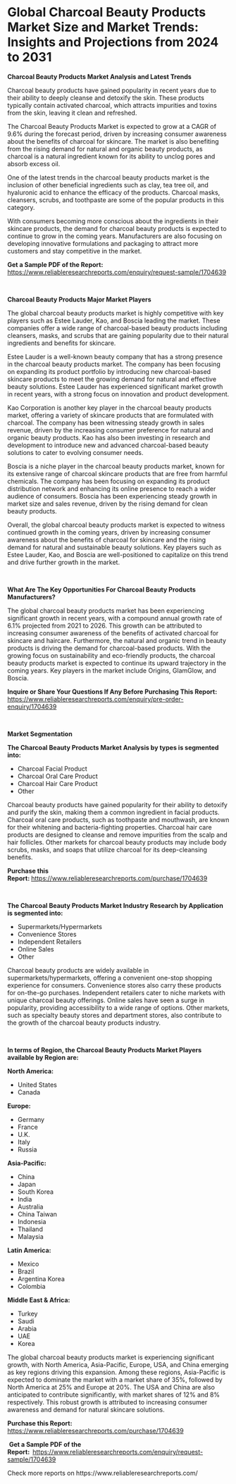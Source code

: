 <p><h1>Global Charcoal Beauty Products Market Size and Market Trends: Insights and Projections from 2024 to 2031</h1></p><p><strong>Charcoal Beauty Products Market Analysis and Latest Trends</strong></p>
<p><p>Charcoal beauty products have gained popularity in recent years due to their ability to deeply cleanse and detoxify the skin. These products typically contain activated charcoal, which attracts impurities and toxins from the skin, leaving it clean and refreshed.</p><p>The Charcoal Beauty Products Market is expected to grow at a CAGR of 9.6% during the forecast period, driven by increasing consumer awareness about the benefits of charcoal for skincare. The market is also benefiting from the rising demand for natural and organic beauty products, as charcoal is a natural ingredient known for its ability to unclog pores and absorb excess oil.</p><p>One of the latest trends in the charcoal beauty products market is the inclusion of other beneficial ingredients such as clay, tea tree oil, and hyaluronic acid to enhance the efficacy of the products. Charcoal masks, cleansers, scrubs, and toothpaste are some of the popular products in this category.</p><p>With consumers becoming more conscious about the ingredients in their skincare products, the demand for charcoal beauty products is expected to continue to grow in the coming years. Manufacturers are also focusing on developing innovative formulations and packaging to attract more customers and stay competitive in the market.</p></p>
<p><strong>Get a Sample PDF of the Report:&nbsp;</strong> <a href="https://www.reliableresearchreports.com/enquiry/request-sample/1704639">https://www.reliableresearchreports.com/enquiry/request-sample/1704639</a></p>
<p>&nbsp;</p>
<p><strong>Charcoal Beauty Products Major Market Players</strong></p>
<p><p>The global charcoal beauty products market is highly competitive with key players such as Estee Lauder, Kao, and Boscia leading the market. These companies offer a wide range of charcoal-based beauty products including cleansers, masks, and scrubs that are gaining popularity due to their natural ingredients and benefits for skincare.</p><p>Estee Lauder is a well-known beauty company that has a strong presence in the charcoal beauty products market. The company has been focusing on expanding its product portfolio by introducing new charcoal-based skincare products to meet the growing demand for natural and effective beauty solutions. Estee Lauder has experienced significant market growth in recent years, with a strong focus on innovation and product development.</p><p>Kao Corporation is another key player in the charcoal beauty products market, offering a variety of skincare products that are formulated with charcoal. The company has been witnessing steady growth in sales revenue, driven by the increasing consumer preference for natural and organic beauty products. Kao has also been investing in research and development to introduce new and advanced charcoal-based beauty solutions to cater to evolving consumer needs.</p><p>Boscia is a niche player in the charcoal beauty products market, known for its extensive range of charcoal skincare products that are free from harmful chemicals. The company has been focusing on expanding its product distribution network and enhancing its online presence to reach a wider audience of consumers. Boscia has been experiencing steady growth in market size and sales revenue, driven by the rising demand for clean beauty products.</p><p>Overall, the global charcoal beauty products market is expected to witness continued growth in the coming years, driven by increasing consumer awareness about the benefits of charcoal for skincare and the rising demand for natural and sustainable beauty solutions. Key players such as Estee Lauder, Kao, and Boscia are well-positioned to capitalize on this trend and drive further growth in the market.</p></p>
<p>&nbsp;</p>
<p><strong>What Are The Key Opportunities For Charcoal Beauty Products Manufacturers?</strong></p>
<p><p>The global charcoal beauty products market has been experiencing significant growth in recent years, with a compound annual growth rate of 6.1% projected from 2021 to 2026. This growth can be attributed to increasing consumer awareness of the benefits of activated charcoal for skincare and haircare. Furthermore, the natural and organic trend in beauty products is driving the demand for charcoal-based products. With the growing focus on sustainability and eco-friendly products, the charcoal beauty products market is expected to continue its upward trajectory in the coming years. Key players in the market include Origins, GlamGlow, and Boscia.</p></p>
<p><strong>Inquire or Share Your Questions If Any Before Purchasing This Report:</strong> <a href="https://www.reliableresearchreports.com/enquiry/pre-order-enquiry/1704639">https://www.reliableresearchreports.com/enquiry/pre-order-enquiry/1704639</a></p>
<p>&nbsp;</p>
<p><strong>Market Segmentation</strong></p>
<p><strong>The Charcoal Beauty Products Market Analysis by types is segmented into:</strong></p>
<p><ul><li>Charcoal Facial Product</li><li>Charcoal Oral Care Product</li><li>Charcoal Hair Care Product</li><li>Other</li></ul></p>
<p><p>Charcoal beauty products have gained popularity for their ability to detoxify and purify the skin, making them a common ingredient in facial products. Charcoal oral care products, such as toothpaste and mouthwash, are known for their whitening and bacteria-fighting properties. Charcoal hair care products are designed to cleanse and remove impurities from the scalp and hair follicles. Other markets for charcoal beauty products may include body scrubs, masks, and soaps that utilize charcoal for its deep-cleansing benefits.</p></p>
<p><strong>Purchase this Report:&nbsp;</strong><a href="https://www.reliableresearchreports.com/purchase/1704639">https://www.reliableresearchreports.com/purchase/1704639</a></p>
<p>&nbsp;</p>
<p><strong>The Charcoal Beauty Products Market Industry Research by Application is segmented into:</strong></p>
<p><ul><li>Supermarkets/Hypermarkets</li><li>Convenience Stores</li><li>Independent Retailers</li><li>Online Sales</li><li>Other</li></ul></p>
<p><p>Charcoal beauty products are widely available in supermarkets/hypermarkets, offering a convenient one-stop shopping experience for consumers. Convenience stores also carry these products for on-the-go purchases. Independent retailers cater to niche markets with unique charcoal beauty offerings. Online sales have seen a surge in popularity, providing accessibility to a wide range of options. Other markets, such as specialty beauty stores and department stores, also contribute to the growth of the charcoal beauty products industry.</p></p>
<p>&nbsp;</p>
<p><strong>In terms of Region, the Charcoal Beauty Products Market Players available by Region are:</strong></p>
<p>
    <p> <strong> North America: </strong>
        <ul>
            <li>United States</li>
            <li>Canada</li>
        </ul>
        </p> 
    <p> <strong> Europe: </strong>
        <ul>
            <li>Germany</li>
            <li>France</li>
            <li>U.K.</li>
            <li>Italy</li>
            <li>Russia</li>
        </ul>
        </p> 
    <p> <strong> Asia-Pacific: </strong>
        <ul>
            <li>China</li>
            <li>Japan</li>
            <li>South Korea</li>
            <li>India</li>
            <li>Australia</li>
            <li>China Taiwan</li>
            <li>Indonesia</li>
            <li>Thailand</li>
            <li>Malaysia</li>
        </ul>
        </p> 
    <p> <strong> Latin America: </strong>
        <ul>
            <li>Mexico</li>
            <li>Brazil</li>
            <li>Argentina Korea</li>
            <li>Colombia</li>
        </ul>
        </p> 
    <p> <strong> Middle East & Africa: </strong>
        <ul>
            <li>Turkey</li>
            <li>Saudi</li>
            <li>Arabia</li>
            <li>UAE</li>
            <li>Korea</li>
        </ul>
    </p>
    </p>
<p><p>The global charcoal beauty products market is experiencing significant growth, with North America, Asia-Pacific, Europe, USA, and China emerging as key regions driving this expansion. Among these regions, Asia-Pacific is expected to dominate the market with a market share of 35%, followed by North America at 25% and Europe at 20%. The USA and China are also anticipated to contribute significantly, with market shares of 12% and 8% respectively. This robust growth is attributed to increasing consumer awareness and demand for natural skincare solutions.</p></p>
<p><strong>Purchase this Report: </strong><a href="https://www.reliableresearchreports.com/purchase/1704639">https://www.reliableresearchreports.com/purchase/1704639</a></p>
<p>&nbsp;<strong>Get a Sample PDF of the Report:&nbsp;&nbsp;</strong><a href="https://www.reliableresearchreports.com/enquiry/request-sample/1704639">https://www.reliableresearchreports.com/enquiry/request-sample/1704639</a></p>
<p><strong></strong></p>
<p>Check more reports on https://www.reliableresearchreports.com/</p>